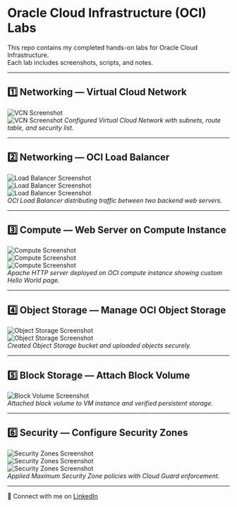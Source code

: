 # Oracle Cloud Infrastructure (OCI) Labs 

This repo contains my completed hands-on labs for Oracle Cloud Infrastructure.  
Each lab includes screenshots, scripts, and notes.

---

## 1️⃣ Networking — Virtual Cloud Network
![VCN Screenshot](image.webp)  
![VCN Screenshot](image-(1).webp)
*Configured Virtual Cloud Network with subnets, route table, and security list.*

---

## 2️⃣ Networking — OCI Load Balancer
![Load Balancer Screenshot](image-(2).webp)  
![Load Balancer Screenshot](image-(3).webp)  
![Load Balancer Screenshot](image-(4).webp)  
*OCI Load Balancer distributing traffic between two backend web servers.*

---

## 3️⃣ Compute — Web Server on Compute Instance
![Compute Screenshot](image-(5).webp)  
![Compute Screenshot](image-(6).webp)  
![Compute Screenshot](image-(7).webp)  
*Apache HTTP server deployed on OCI compute instance showing custom Hello World page.*

---

## 4️⃣ Object Storage — Manage OCI Object Storage
![Object Storage Screenshot](image-(8).webp)  
![Object Storage Screenshot](image-(9).webp)  
*Created Object Storage bucket and uploaded objects securely.*

---

## 5️⃣ Block Storage — Attach Block Volume
![Block Volume Screenshot](image-(10).webp)  
*Attached block volume to VM instance and verified persistent storage.*

---

## 6️⃣ Security — Configure Security Zones
![Security Zones Screenshot](image-(11).webp)  
![Security Zones Screenshot](image-(12).webp)  
![Security Zones Screenshot](image-(13).webp)  
*Applied Maximum Security Zone policies with Cloud Guard enforcement.*

---

🔗 Connect with me on [LinkedIn](https://linkedin.com/in/faizanmirzatx)  
